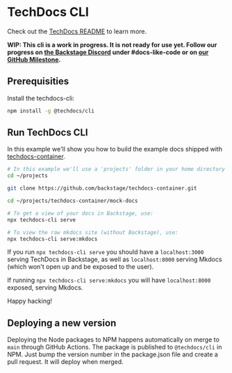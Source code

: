 # TechDocs CLI

Check out the [TechDocs README](https://github.com/backstage/backstage/blob/master/plugins/techdocs/README.md) to learn more.

**WIP: This cli is a work in progress. It is not ready for use yet. Follow our progress on [the Backstage Discord](https://discord.gg/MUpMjP2) under #docs-like-code or on [our GitHub Milestone](https://github.com/backstage/backstage/milestone/15).**

## Prerequisities

Install the techdocs-cli:

```bash
npm install -g @techdocs/cli
```

## Run TechDocs CLI

In this example we'll show you how to build the example docs shipped with [techdocs-container](https://github.com/backstage/techdocs-container).

```bash
# In this example we'll use a 'projects' folder in your home directory to check out backstage, but feel free to pick whatever folder you prefer.
cd ~/projects

git clone https://github.com/backstage/techdocs-container.git

cd ~/projects/techdocs-container/mock-docs

# To get a view of your docs in Backstage, use:
npx techdocs-cli serve

# To view the raw mkdocs site (without Backstage), use:
npx techdocs-cli serve:mkdocs
```

If you run `npx techdocs-cli serve` you should have a `localhost:3000` serving TechDocs in Backstage, as well as `localhost:8000` serving Mkdocs (which won't open up and be exposed to the user).

If running `npx techdocs-cli serve:mkdocs` you will have `localhost:8000` exposed, serving Mkdocs.

Happy hacking!

## Deploying a new version

Deploying the Node packages to NPM happens automatically on merge to `main` through GitHub Actions. The package is published to `@techdocs/cli` in NPM. Just bump the version number in the package.json file and create a pull request. It will deploy when merged.
